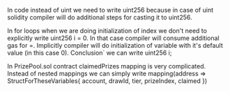 In code instead of uint we need to write uint256 because in case of uint solidity compiler will do additional steps for casting it to uint256.

In for loops when we are doing initialization of index we don't need to explicitly write uint256 i = 0. In that case compiler will consume additional gas for =. Implicitly compiler will do initialization of variable with it's default value (in this case 0). Conclusion` we can write uint256 i;

In PrizePool.sol contract claimedPrizes mapping is very complicated. Instead of nested mappings we can simply write mapping(address => StructForTheseVariables{
                     account,
                     drawId,
                     tier,
                     prizeIndex,
                     claimed
                   })